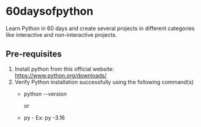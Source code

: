 # 60daysofpython
Learn Python in 60 days and create several projects in different categories like interactive and non-interactive projects.

## Pre-requisites
1. Install python from this official website: https://www.python.org/downloads/
2. Verify Python installation successfully using the following command(s)
   - python --version
     
     or
     
   - py -<version>
     Ex: py -3.16
